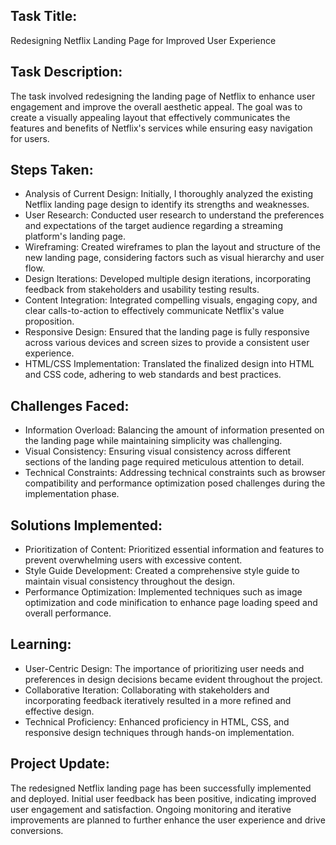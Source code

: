 ## Task Title: 
Redesigning Netflix Landing Page for Improved User Experience

## Task Description:
The task involved redesigning the landing page of Netflix to enhance user engagement and improve the overall aesthetic appeal. The goal was to create a visually appealing layout that effectively communicates the features and benefits of Netflix's services while ensuring easy navigation for users.

## Steps Taken:

- Analysis of Current Design: Initially, I thoroughly analyzed the existing Netflix landing page design to identify its strengths and weaknesses.
- User Research: Conducted user research to understand the preferences and expectations of the target audience regarding a streaming platform's landing page.
- Wireframing: Created wireframes to plan the layout and structure of the new landing page, considering factors such as visual hierarchy and user flow.
- Design Iterations: Developed multiple design iterations, incorporating feedback from stakeholders and usability testing results.
- Content Integration: Integrated compelling visuals, engaging copy, and clear calls-to-action to effectively communicate Netflix's value proposition.
- Responsive Design: Ensured that the landing page is fully responsive across various devices and screen sizes to provide a consistent user experience.
- HTML/CSS Implementation: Translated the finalized design into HTML and CSS code, adhering to web standards and best practices.

## Challenges Faced:

- Information Overload: Balancing the amount of information presented on the landing page while maintaining simplicity was challenging.
- Visual Consistency: Ensuring visual consistency across different sections of the landing page required meticulous attention to detail.
- Technical Constraints: Addressing technical constraints such as browser compatibility and performance optimization posed challenges during the implementation phase.
## Solutions Implemented:

- Prioritization of Content: Prioritized essential information and features to prevent overwhelming users with excessive content.
- Style Guide Development: Created a comprehensive style guide to maintain visual consistency throughout the design.
- Performance Optimization: Implemented techniques such as image optimization and code minification to enhance page loading speed and overall performance.
## Learning:

- User-Centric Design: The importance of prioritizing user needs and preferences in design decisions became evident throughout the project.
- Collaborative Iteration: Collaborating with stakeholders and incorporating feedback iteratively resulted in a more refined and effective design.
- Technical Proficiency: Enhanced proficiency in HTML, CSS, and responsive design techniques through hands-on implementation.
## Project Update:
The redesigned Netflix landing page has been successfully implemented and deployed. Initial user feedback has been positive, indicating improved user engagement and satisfaction. Ongoing monitoring and iterative improvements are planned to further enhance the user experience and drive conversions.

